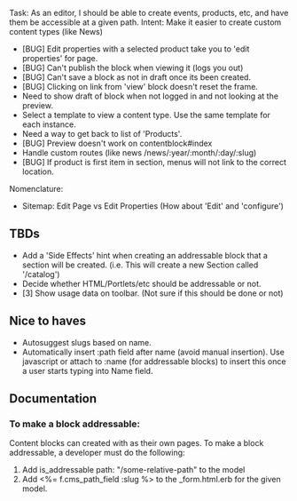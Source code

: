 Task: As an editor, I should be able to create events, products, etc, and have them be accessible at a given path.
Intent: Make it easier to create custom content types (like News)

* [BUG] Edit properties with a selected product take you to 'edit properties' for page.
* [BUG] Can't publish the block when viewing it (logs you out)
* [BUG] Can't save a block as not in draft once its been created.
* [BUG] Clicking on link from 'view' block doesn't reset the frame.
* Need to show draft of block when not logged in and not looking at the preview.
* Select a template to view a content type. Use the same template for each instance.
* Need a way to get back to list of 'Products'.
* [BUG] Preview doesn't work on contentblock#index
* Handle custom routes (like news /news/:year/:month/:day/:slug)
* [BUG] If product is first item in section, menus will not link to the correct location.

Nomenclature:

* Sitemap: Edit Page vs Edit Properties (How about 'Edit' and 'configure')

## TBDs

* Add a 'Side Effects' hint when creating an addressable block that a section will be created. (i.e. This will create a new Section called '/catalog')
* Decide whether HTML/Portlets/etc should be addressable or not.
* [3] Show usage data on toolbar. (Not sure if this should be done or not)

## Nice to haves

* Autosuggest slugs based on name.
* Automatically insert :path field after name (avoid manual insertion). Use javascript or attach to :name (for addressable blocks) to insert this once a user starts typing into Name field.

## Documentation

### To make a block addressable:

Content blocks can created with as their own pages. To make a block addressable, a developer must do the following:

1. Add is_addressable path: "/some-relative-path" to the model
2. Add <%= f.cms_path_field :slug %> to the _form.html.erb for the given model.